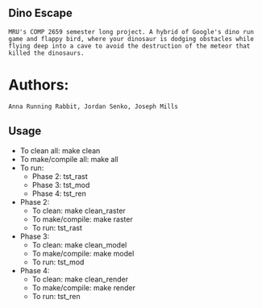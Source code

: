 ## Dino Escape
    MRU's COMP 2659 semester long project. A hybrid of Google's dino run game and flappy bird, where your dinosaur is dodging obstacles while flying deep into a cave to avoid the destruction of the meteor that killed the dinosaurs.

# Authors:
    Anna Running Rabbit, Jordan Senko, Joseph Mills

## Usage
- To clean all: make clean
- To make/compile all: make all
- To run:
    - Phase 2: tst_rast
    - Phase 3: tst_mod
    - Phase 4: tst_ren
- Phase 2:
    - To clean: make clean_raster
    - To make/compile: make raster
    - To run: tst_rast
- Phase 3:
    - To clean: make clean_model
    - To make/compile: make model
    - To run: tst_mod
- Phase 4:
    - To clean: make clean_render
    - To make/compile: make render
    - To run: tst_ren

    
